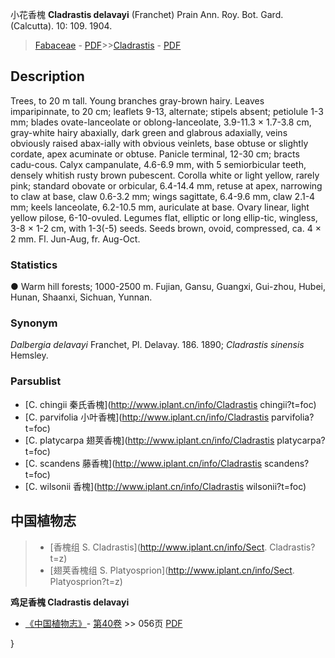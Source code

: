 小花香槐 **Cladrastis delavayi** (Franchet) Prain Ann. Roy. Bot. Gard. (Calcutta). 10: 109. 1904.

> [Fabaceae](http://www.iplant.cn/info/Fabaceae?t=foc) - [PDF](http://www.iplant.cn/foc/pdf/Fabaceae.pdf)>>[Cladrastis](http://www.iplant.cn/info/Cladrastis?t=foc) - [PDF](http://www.iplant.cn/foc/pdf/Cladrastis.pdf)

## Description

Trees, to 20 m tall. Young branches gray-brown hairy. Leaves imparipinnate, to 20 cm; leaflets 9-13, alternate; stipels absent; petiolule 1-3 mm; blades ovate-lanceolate or oblong-lanceolate, 3.9-11.3 × 1.7-3.8 cm, gray-white hairy abaxially, dark green and glabrous adaxially, veins obviously raised abax-ially with obvious veinlets, base obtuse or slightly cordate, apex acuminate or obtuse. Panicle terminal, 12-30 cm; bracts cadu-cous. Calyx campanulate, 4.6-6.9 mm, with 5 semiorbicular teeth, densely whitish rusty brown pubescent. Corolla white or light yellow, rarely pink; standard obovate or orbicular, 6.4-14.4 mm, retuse at apex, narrowing to claw at base, claw 0.6-3.2 mm; wings sagittate, 6.4-9.6 mm, claw 2.1-4 mm; keels lanceolate, 6.2-10.5 mm, auriculate at base. Ovary linear, light yellow pilose, 6-10-ovuled. Legumes flat, elliptic or long ellip-tic, wingless, 3-8 × 1-2 cm, with 1-3(-5) seeds. Seeds brown, ovoid, compressed, ca. 4 × 2 mm. Fl. Jun-Aug, fr. Aug-Oct.

### Statistics
● Warm hill forests; 1000-2500 m. Fujian, Gansu, Guangxi, Gui-zhou, Hubei, Hunan, Shaanxi, Sichuan, Yunnan.

### Synonym
*Dalbergia delavayi* Franchet, Pl. Delavay. 186. 1890; *Cladrastis sinensis* Hemsley.

### Parsublist

* [C.  chingii  秦氏香槐](http://www.iplant.cn/info/Cladrastis chingii?t=foc)
* [C.  parvifolia  小叶香槐](http://www.iplant.cn/info/Cladrastis parvifolia?t=foc)
* [C.  platycarpa  翅荚香槐](http://www.iplant.cn/info/Cladrastis platycarpa?t=foc)
* [C.  scandens  藤香槐](http://www.iplant.cn/info/Cladrastis scandens?t=foc)
* [C.  wilsonii  香槐](http://www.iplant.cn/info/Cladrastis wilsonii?t=foc)

## 中国植物志

> * [香槐组  S.  Cladrastis](http://www.iplant.cn/info/Sect. Cladrastis?t=z)
> * [翅荚香槐组  S.  Platyosprion](http://www.iplant.cn/info/Sect. Platyosprion?t=z)

**鸡足香槐 Cladrastis delavayi**

* [《中国植物志》](http://www.iplant.cn/frps)- [第40卷](http://www.iplant.cn/frps/vol/40) >> 056页 [PDF](http://www.iplant.cn/frps/pdf/40/056.pdf)

}